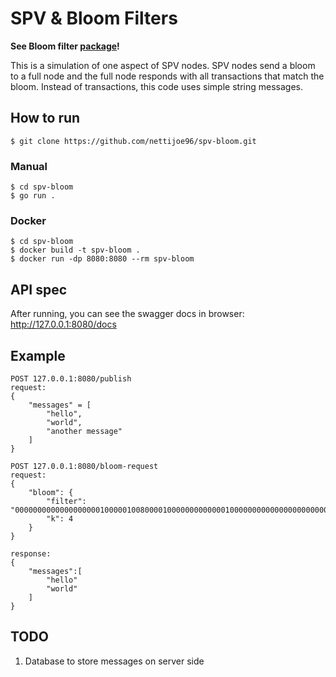# SPV & Bloom Filters
**See Bloom filter [package](https://github.com/nettijoe96/bloom)!**

This is a simulation of one aspect of SPV nodes. SPV nodes send a bloom to a full node and the full node responds with all transactions that match the bloom. Instead of transactions, this code uses simple string messages.

## How to run
`$ git clone https://github.com/nettijoe96/spv-bloom.git`
### Manual
```
$ cd spv-bloom
$ go run .
```
### Docker
```
$ cd spv-bloom
$ docker build -t spv-bloom .
$ docker run -dp 8080:8080 --rm spv-bloom
```

## API spec

After running, you can see the swagger docs in browser: http://127.0.0.1:8080/docs

## Example
```
POST 127.0.0.1:8080/publish
request:
{
    "messages" = [
        "hello",
        "world",
        "another message"
    ]
}
```

```
POST 127.0.0.1:8080/bloom-request
request:
{
    "bloom": {
        "filter": "00000000000000000001000001008000010000000000000100000000000000000000000000000001000000000000000000000100000000000000000000000040",
        "k": 4
    }
}

response:
{
    "messages":[
        "hello"
        "world"
    ]
}
```

## TODO
1. Database to store messages on server side

